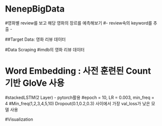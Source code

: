 # NenepBigData

#영화별 review를 보고 해당 영화의 장르를 예측해보기
#- review속의 keyword를 추출 -

##Target Data:   영화 리뷰 데이터


#Data Scraping
#imdb의 영화 리뷰 데이터

# Word Embedding : 사전 훈련된 Count기반 GloVe 사용
#stackedLSTM(2 Layer) - pytorch활용
#epoch = 10, LR = 0.003, min_freq = 4
#Min_freq(1,2,3,4,5,10) Dropout(0.1,0.2,0.3) 사이에서 가장 val_loss가 낮은 모델 사용

#Visualization
